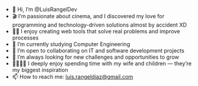 - 👋 Hi, I’m @LuisRangelDev  
- 🎬 I’m passionate about cinema, and I discovered my love for programming and technology-driven solutions almost by accident XD
- 👨‍💻 I enjoy creating web tools that solve real problems and improve processes  
- 🌱 I’m currently studying Computer Engineering  
- 💼 I’m open to collaborating on IT and software development projects  
- 🚀 I’m always looking for new challenges and opportunities to grow  
- 👨‍👩‍👧‍👦 I deeply enjoy spending time with my wife and children — they’re my biggest inspiration  
- 📫 How to reach me: luis.rangeldiaz@gmail.com

<!---
Luis150228/Luis150228 is a ✨ special ✨ repository because its `README.md` (this file) appears on your GitHub profile.
You can click the Preview link to take a look at your changes.
--->
